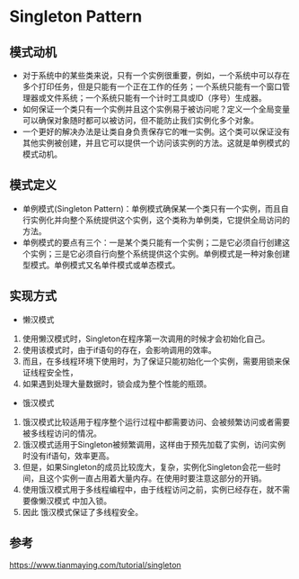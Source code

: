 # Singleton Pattern

## 模式动机

- 对于系统中的某些类来说，只有一个实例很重要，例如，一个系统中可以存在多个打印任务，但是只能有一个正在工作的任务；一个系统只能有一个窗口管理器或文件系统；一个系统只能有一个计时工具或ID（序号）生成器。
- 如何保证一个类只有一个实例并且这个实例易于被访问呢？定义一个全局变量可以确保对象随时都可以被访问，但不能防止我们实例化多个对象。
- 一个更好的解决办法是让类自身负责保存它的唯一实例。这个类可以保证没有其他实例被创建，并且它可以提供一个访问该实例的方法。这就是单例模式的模式动机。

## 模式定义
- 单例模式(Singleton Pattern)：单例模式确保某一个类只有一个实例，而且自行实例化并向整个系统提供这个实例，这个类称为单例类，它提供全局访问的方法。
- 单例模式的要点有三个：一是某个类只能有一个实例；二是它必须自行创建这个实例；三是它必须自行向整个系统提供这个实例。单例模式是一种对象创建型模式。单例模式又名单件模式或单态模式。

## 实现方式

- 懒汉模式

1. 使用懒汉模式时，Singleton在程序第一次调用的时候才会初始化自己。
2. 使用该模式时，由于if语句的存在，会影响调用的效率。
3. 而且，在多线程环境下使用时，为了保证只能初始化一个实例，需要用锁来保证线程安全性，
4. 如果遇到处理大量数据时，锁会成为整个性能的瓶颈。

- 饿汉模式

1. 饿汉模式比较适用于程序整个运行过程中都需要访问、会被频繁访问或者需要被多线程访问的情况。
2. 饿汉模式适用于Singleton被频繁调用，这样由于预先加载了实例，访问实例时没有if语句，效率更高。
3. 但是，如果Singleton的成员比较庞大，复杂，实例化Singleton会花一些时间，且这个实例一直占用着大量内存。在使用时要注意这部分的开销。
4. 使用饿汉模式用于多线程编程中，由于线程访问之前，实例已经存在，就不需要像懒汉模式 中加入锁。
5. 因此 饿汉模式保证了多线程安全。

## 参考
https://www.tianmaying.com/tutorial/singleton